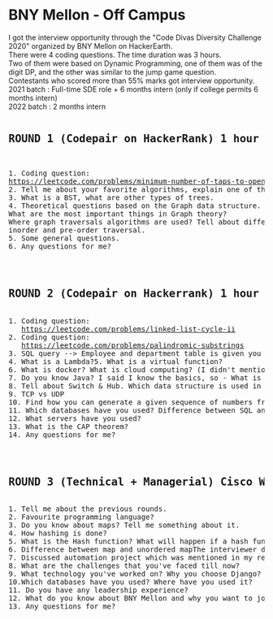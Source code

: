 <h1>BNY Mellon - Off Campus</h1> 
I got the interview opportunity through the "Code Divas Diversity Challenge 2020" organized by BNY Mellon on HackerEarth.<br>
There were 4 coding questions. The time duration was 3 hours.<br>Two of them were based on Dynamic Programming, one of them was of the digit DP, and the other was similar to the jump game question.<br>Contestants who scored more than 55% marks got interview opportunity.<br>2021 batch : Full-time SDE role + 6 months intern (only if college permits 6 months intern)<br>2022 batch : 2 months intern
<pre>
<h2>ROUND 1 (Codepair on HackerRank) 1 hour </h2>
<pre>
1. Coding question: 
<a href="https://leetcode.com/problems/minimum-number-of-taps-to-open-to-water-a-garden/">https://leetcode.com/problems/minimum-number-of-taps-to-open-to-water-a-garden/</a>
2. Tell me about your favorite algorithms, explain one of them, and write the code for the same.
3. What is a BST, what are other types of trees.
4. Theoretical questions based on the Graph data structure. 
What are the most important things in Graph theory?
Where graph traversals algorithms are used? Tell about different traversal algorithms and write the order of printing of nodes in the 
inorder and pre-order traversal.
5. Some general questions.
6. Any questions for me?
</pre>
<pre>
<h2>ROUND 2 (Codepair on Hackerrank) 1 hour</h2>
1. Coding question: 
   <a href="https://leetcode.com/problems/linked-list-cycle-ii">https://leetcode.com/problems/linked-list-cycle-ii</a>
2. Coding question:
   <a href="https://leetcode.com/problems/palindromic-substrings">https://leetcode.com/problems/palindromic-substrings</a>
3. SQL query --> Employee and department table is given you need to find the salary of employees in each department
4. What is a Lambda?5. What is a virtual function?
6. What is docker? What is cloud computing? (I didn't mention these in my resume)
7. Do you know Java? I said I know the basics, so - What is the entry point of a code in Java? Tell the syntax? Why main is static?
8. Tell about Switch & Hub. Which data structure is used in switches?
9. TCP vs UDP
10. Find how you can generate a given sequence of numbers from the BST shown on the whiteboard.
11. Which databases have you used? Difference between SQL and NoSQL.
12. What servers have you used?
13. What is the CAP theorem?
14. Any questions for me?
</pre>
<pre>
<h2>ROUND 3 (Technical + Managerial) Cisco WebEx 30 mins</h2>
1. Tell me about the previous rounds.
2. Favourite programming language?
3. Do you know about maps? Tell me something about it.
4. How hashing is done?
5. What is the Hash function? What will happen if a hash function returns 1 always?
6. Difference between map and unordered mapThe interviewer discussed a lot about maps.
7. Discussed automation project which was mentioned in my resume.  
8. What are the challenges that you've faced till now?
9. What technology you've worked on? Why you choose Django? What is ORM?
10.Which databases have you used? Where have you used it?
11. Do you have any leadership experience?
12. What do you know about BNY Mellon and why you want to join it?
13. Any questions for me?  
</pre>
